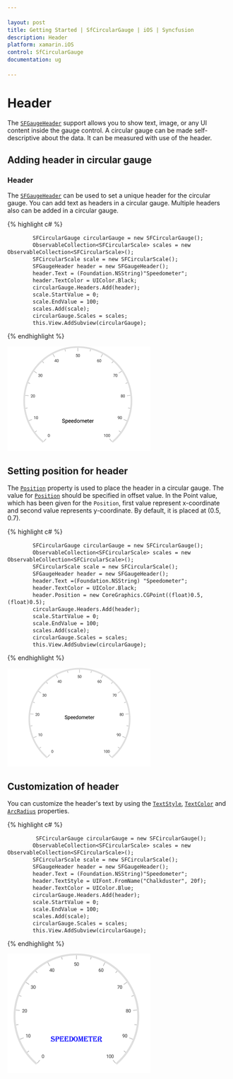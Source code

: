 ```yaml
---

layout: post
title: Getting Started | SfCircularGauge | iOS | Syncfusion
description: Header
platform: xamarin.iOS
control: SfCircularGauge
documentation: ug

---
```


# Header

The [`SFGaugeHeader`](https://help.syncfusion.com/cr/cref_files/xamarin-ios/Syncfusion.SfGauge.iOS~Syncfusion.SfGauge.iOS.SFGaugeHeader.html) support allows you to show text, image, or any UI content inside the gauge control. A circular gauge can be made self-descriptive about the data. It can be  measured with use of the header.

## Adding header in circular gauge

###  Header

The [`SFGaugeHeader`](https://help.syncfusion.com/cr/cref_files/xamarin-ios/Syncfusion.SfGauge.iOS~Syncfusion.SfGauge.iOS.SFGaugeHeader.html) can be used to set a unique header for the circular gauge. You can add text as headers in a circular gauge. Multiple headers also can be added in a circular gauge.

{% highlight c# %}

            SFCircularGauge circularGauge = new SFCircularGauge();
            ObservableCollection<SFCircularScale> scales = new ObservableCollection<SFCircularScale>();
            SFCircularScale scale = new SFCircularScale();
            SFGaugeHeader header = new SFGaugeHeader();
            header.Text = (Foundation.NSString)"Speedometer";
            header.TextColor = UIColor.Black;
            circularGauge.Headers.Add(header);
            scale.StartValue = 0;
            scale.EndValue = 100;
            scales.Add(scale);
            circularGauge.Scales = scales;
            this.View.AddSubview(circularGauge);

{% endhighlight %}

![](header_images/header.png)

##  Setting position for header

The [`Position`](https://help.syncfusion.com/cr/cref_files/xamarin-ios/Syncfusion.SfGauge.iOS~Syncfusion.SfGauge.iOS.SFGaugeHeader~Position.html) property is used to place the header in a circular gauge. The value for [`Position`](https://help.syncfusion.com/cr/cref_files/xamarin-ios/Syncfusion.SfGauge.iOS~Syncfusion.SfGauge.iOS.SFGaugeHeader~Position.html) should be specified in offset value. In the Point value, which has been given for the `Position`, first value represent x-coordinate and second value represents y-coordinate. By default, it is placed at (0.5, 0.7).

{% highlight c# %}

            SFCircularGauge circularGauge = new SFCircularGauge();
            ObservableCollection<SFCircularScale> scales = new ObservableCollection<SFCircularScale>();
            SFCircularScale scale = new SFCircularScale();
            SFGaugeHeader header = new SFGaugeHeader();
            header.Text =(Foundation.NSString) "Speedometer";
            header.TextColor = UIColor.Black;
            header.Position = new CoreGraphics.CGPoint((float)0.5, (float)0.5);
            circularGauge.Headers.Add(header);
            scale.StartValue = 0;
            scale.EndValue = 100;
            scales.Add(scale);
            circularGauge.Scales = scales;
            this.View.AddSubview(circularGauge);
    
{% endhighlight %}

![](header_images/header-position.png)

##  Customization of header

You can customize the header's text by using the [`TextStyle`](https://help.syncfusion.com/cr/cref_files/xamarin-ios/Syncfusion.SfGauge.iOS~Syncfusion.SfGauge.iOS.SFGaugeHeader~TextStyle.html), [`TextColor`](https://help.syncfusion.com/cr/cref_files/xamarin-ios/Syncfusion.SfGauge.iOS~Syncfusion.SfGauge.iOS.SFGaugeHeader~TextColor.html) and [`ArcRadius`](https://help.syncfusion.com/cr/cref_files/xamarin-ios/Syncfusion.SfGauge.iOS~Syncfusion.SfGauge.iOS.SFGaugeHeader~ArcRadius.html) properties.

{% highlight c# %}

             SFCircularGauge circularGauge = new SFCircularGauge();
            ObservableCollection<SFCircularScale> scales = new ObservableCollection<SFCircularScale>();
            SFCircularScale scale = new SFCircularScale();
            SFGaugeHeader header = new SFGaugeHeader();
            header.Text = (Foundation.NSString)"Speedometer";
            header.TextStyle = UIFont.FromName("Chalkduster", 20f);
            header.TextColor = UIColor.Blue;
            circularGauge.Headers.Add(header);
            scale.StartValue = 0;
            scale.EndValue = 100;
            scales.Add(scale);
            circularGauge.Scales = scales;
            this.View.AddSubview(circularGauge);
    
{% endhighlight %}

![](header_images/header-customise.png)